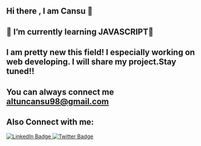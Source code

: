 ## Hi there , I am Cansu 🚶 


## 🧡 I’m currently learning JAVASCRIPT🙌
## I am pretty new this field! I especially working on web developing. I will share my project.Stay tuned!!
## You can always connect me altuncansu98@gmail.com

 ## Also Connect with me: 
  <a href="https://www.linkedin.com/in/cansualtun/">
    <img src="https://img.shields.io/badge/LinkedIn-blue?style=for-the-badge&logo=linkedin&logoColor=white" alt="LinkedIn Badge"/>
  </a>
  <a href="https://twitter.com/cansualtunn">
    <img src="https://img.shields.io/badge/Twitter-blue?style=for-the-badge&logo=twitter&logoColor=white" alt="Twitter Badge"/>
  </a>



